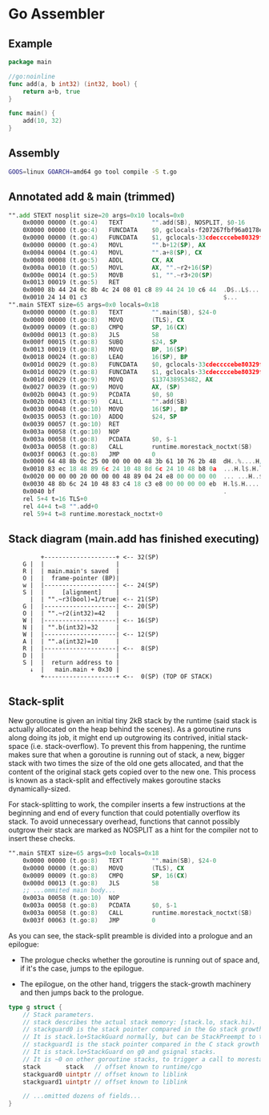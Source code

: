# Go Assembler

## Example

```go
package main

//go:noinline
func add(a, b int32) (int32, bool) {
    return a+b, true
}

func main() {
    add(10, 32)
}
```

## Assembly

```bash
GOOS=linux GOARCH=amd64 go tool compile -S t.go
```

## Annotated add & main (trimmed)

```asm
"".add STEXT nosplit size=20 args=0x10 locals=0x0
    0x0000 00000 (t.go:4)   TEXT        "".add(SB), NOSPLIT, $0-16                                   # $0-16: frameSize-argumentSize, NOSPLIT: no stack-split preamble
    0X0000 00000 (t.go:4)   FUNCDATA    $0, gclocals·f207267fbf96a0178e8758c6e3e0ce28(SB)            # GC infos, introduced by compiler
    0x0000 00000 (t.go:4)   FUNCDATA    $1, gclocals·33cdeccccebe80329f1fdbee7f5874cb(SB)
    0x0000 00000 (t.go:4)   MOVL        "".b+12(SP), AX                                              # arg b
    0x0004 00004 (t.go:4)   MOVL        "".a+8(SP), CX                                               # arg a
    0x0008 00008 (t.go:5)   ADDL        CX, AX
    0x000a 00010 (t.go:5)   MOVL        AX, "".~r2+16(SP)                                            # first return value (int32)
    0x000e 00014 (t.go:5)   MOVB        $1, "".~r3+20(SP)                                            # second return value (bool true)
    0x0013 00019 (t.go:5)   RET                                                                      # jump to return address stored a 0(SP)
    0x0000 8b 44 24 0c 8b 4c 24 08 01 c8 89 44 24 10 c6 44  .D$..L$....D$..D
    0x0010 24 14 01 c3                                      $...
"".main STEXT size=65 args=0x0 locals=0x18
    0x0000 00000 (t.go:8)   TEXT        "".main(SB), $24-0
    0x0000 00000 (t.go:8)   MOVQ        (TLS), CX                                                    # stack-split prologue
    0x0009 00009 (t.go:8)   CMPQ        SP, 16(CX)
    0x000d 00013 (t.go:8)   JLS         58
    0x000f 00015 (t.go:8)   SUBQ        $24, SP                                                      # make stack frame for main (24 = 8:uintptr + 4:aligned bool + 4:int32 + 4:int32 + 4:int32)
    0x0013 00019 (t.go:8)   MOVQ        BP, 16(SP)                                                   # save caller's BP
    0x0018 00024 (t.go:8)   LEAQ        16(SP), BP                                                   # get main stack frame's BP
    0x001d 00029 (t.go:8)   FUNCDATA    $0, gclocals·33cdeccccebe80329f1fdbee7f5874cb(SB)            # GC infos, introduced by compiler
    0x001d 00029 (t.go:8)   FUNCDATA    $1, gclocals·33cdeccccebe80329f1fdbee7f5874cb(SB)
    0x001d 00029 (t.go:9)   MOVQ        $137438953482, AX                                            # $137438953482: b:32+a:10 (int64); $echo 'obase=2;137438953482' | bc
    0x0027 00039 (t.go:9)   MOVQ        AX, (SP)
    0x002b 00043 (t.go:9)   PCDATA      $0, $0                                                       # GC infos, introduced by compiler
    0x002b 00043 (t.go:9)   CALL        "".add(SB)                                                   # also push the return address on top of the stack
    0x0030 00048 (t.go:10)  MOVQ        16(SP), BP                                                   # resume caller's BP
    0x0035 00053 (t.go:10)  ADDQ        $24, SP                                                      # destroy main stack frame
    0x0039 00057 (t.go:10)  RET
    0x003a 00058 (t.go:10)  NOP                                                                      # some platform cannot jump to call, which may lead to very dark places
    0x003a 00058 (t.go:8)   PCDATA      $0, $-1                                                      # GC infos, introduced by compiler
    0x003a 00058 (t.go:8)   CALL        runtime.morestack_noctxt(SB)                                 # stack-split epilogue
    0x003f 00063 (t.go:8)   JMP         0
    0x0000 64 48 8b 0c 25 00 00 00 00 48 3b 61 10 76 2b 48  dH..%....H;a.v+H
    0x0010 83 ec 18 48 89 6c 24 10 48 8d 6c 24 10 48 b8 0a  ...H.l$.H.l$.H..
    0x0020 00 00 00 20 00 00 00 48 89 04 24 e8 00 00 00 00  ... ...H..$.....
    0x0030 48 8b 6c 24 10 48 83 c4 18 c3 e8 00 00 00 00 eb  H.l$.H..........
    0x0040 bf                                               .
    rel 5+4 t=16 TLS+0
    rel 44+4 t=8 "".add+0
    rel 59+4 t=8 runtime.morestack_noctxt+0
```

## Stack diagram (main.add has finished executing)

```text
         +--------------------+ <-- 32(SP)
    G |  |                    |
    R |  | main.main's saved  |
    O |  |  frame-pointer (BP)|
    w |  |--------------------| <-- 24(SP)
    S |  |     [alignment]    |
      |  | "".~r3(bool)=1/true| <-- 21(SP)
    G |  |--------------------| <-- 20(SP)
    O |  | "".~r2(int32)=42   |
    W |  |--------------------| <-- 16(SP)
    N |  | "".b(int32)=32     |
    W |  |--------------------| <-- 12(SP)
    A |  | "".a(int32)=10     |
    R |  |--------------------| <--  8(SP)
    D |  |                    |
    S |  |  return address to |
      ↓  |   main.main + 0x30 |
         +--------------------+ <--  0(SP) (TOP OF STACK)
```

## Stack-split

New goroutine is given an initial tiny 2kB stack by the runtime (said stack is
actually allocated on the heap behind the scenes). As a goroutine runs along
doing its job, it might end up outgrowing its contrived, initial stack-space
(i.e. stack-overflow). To prevent this from happening, the runtime makes sure
that when a goroutine is running out of stack, a new, bigger stack with two
times the size of the old one gets allocated, and that the content of the
original stack gets copied over to the new one. This process is known as a
stack-split and effectively makes goroutine stacks dynamically-sized.

For stack-splitting to work, the compiler inserts a few instructions at the
beginning and end of every function that could potentially overflow its stack.
To avoid unnecessary overhead, functions that cannot possibly outgrow their
stack are marked as NOSPLIT as a hint for the compiler not to insert these
checks.

```asm
"".main STEXT size=65 args=0x0 locals=0x18
    0x0000 00000 (t.go:8)   TEXT        "".main(SB), $24-0
    0x0000 00000 (t.go:8)   MOVQ        (TLS), CX                                                    # stack-split prologue
    0x0009 00009 (t.go:8)   CMPQ        SP, 16(CX)                                                   # compare SP and g.stackguard0
    0x000d 00013 (t.go:8)   JLS         58                                                           # jump to epilogue if SP < g.stackguard0
    ;; ...ommited main body...
    0x003a 00058 (t.go:10)  NOP                                                                      # some platform cannot jump to call, which may lead to very dark places
    0x003a 00058 (t.go:8)   PCDATA      $0, $-1                                                      # GC infos, introduced by compiler
    0x003a 00058 (t.go:8)   CALL        runtime.morestack_noctxt(SB)                                 # stack-split epilogue
    0x003f 00063 (t.go:8)   JMP         0                                                            # jump back to start again
```

As you can see, the stack-split preamble is divided into a prologue and an
epilogue:

- The prologue checks whether the goroutine is running out of space and, if it's
  the case, jumps to the epilogue.

- The epilogue, on the other hand, triggers the stack-growth machinery and then
  jumps back to the prologue.

```go
type g struct {
	// Stack parameters.
	// stack describes the actual stack memory: [stack.lo, stack.hi).
	// stackguard0 is the stack pointer compared in the Go stack growth prologue.
	// It is stack.lo+StackGuard normally, but can be StackPreempt to trigger a preemption.
	// stackguard1 is the stack pointer compared in the C stack growth prologue.
	// It is stack.lo+StackGuard on g0 and gsignal stacks.
	// It is ~0 on other goroutine stacks, to trigger a call to morestackc (and crash).
	stack       stack   // offset known to runtime/cgo
	stackguard0 uintptr // offset known to liblink
	stackguard1 uintptr // offset known to liblink

    // ...omitted dozens of fields...
}
```
